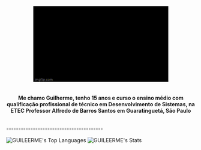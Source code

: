 <div align="center">
<img   src="/assets/hello-world-seytonic.gif">
</div>
<br>
<p align = 'center'> <b> Me chamo Guilherme, tenho 15 anos e curso o ensino médio com qualificação profissional de técnico em Desenvolvimento de Sistemas, na ETEC Professor Alfredo de Barros Santos em Guaratinguetá, São Paulo</b></p>
<br>
----------------------------------------

![GUILEERME's Top Languages](https://github-readme-stats.vercel.app/api/top-langs/?username=GUILEERME&theme=vue-dark&show_icons=true&hide_border=false&layout=compact)
![GUILEERME's Stats](https://github-readme-stats.vercel.app/api?username=GUILEERME&theme=vue-dark&show_icons=true&hide_border=true&count_private=true)

